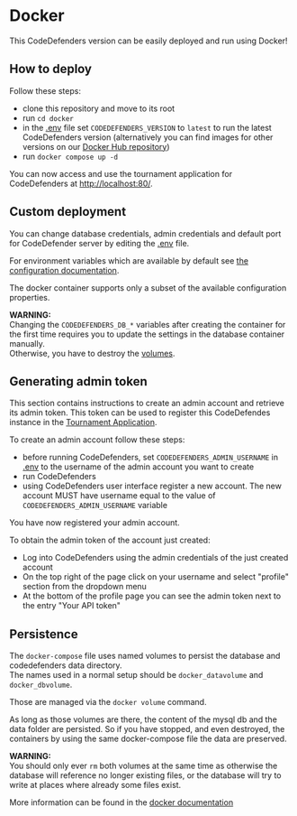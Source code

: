 # Docker

This CodeDefenders version can be easily deployed and run using Docker!

## How to deploy
Follow these steps:
- clone this repository and move to its root
- run `cd docker`
- in the [.env](../docker/.env) file set `CODEDEFENDERS_VERSION` to `latest` to run the latest CodeDefenders version (alternatively you can find images for other versions on our [Docker Hub repository](https://hub.docker.com/r/codebenders/codedefenders))
- run `docker compose up -d`

You can now access and use the tournament application for CodeDefenders at [http://localhost:80/](http://localhost:8080/).

## Custom deployment
You can change database credentials, admin credentials and default port for CodeDefender server by editing the [.env](../docker/.env) file.

For environment variables which are available by default see  [the configuration documentation](./Configuration.md).

The docker container supports only a subset of the available configuration properties.  

**WARNING:**  
Changing the `CODEDEFENDERS_DB_*` variables after creating the container for the first time requires you to update the settings in the database container manually.  
Otherwise, you have to destroy the [volumes](#persistence).

## Generating admin token

This section contains instructions to create an admin account and retrieve its admin token. This token can be used to register this CodeDefendes instance in the [Tournament Application](https://github.com/POLIMI-FER-codebenders/tournament_app).

To create an admin account follow these steps:
- before running CodeDefenders, set `CODEDEFENDERS_ADMIN_USERNAME` in [.env](../docker/.env) to the username of the admin account you want to create
- run CodeDefenders
- using CodeDefenders user interface register a new account. The new account MUST have username equal to the value of `CODEDEFENDERS_ADMIN_USERNAME` variable

You have now registered your admin account.

To obtain the admin token of the account just created:
- Log into CodeDefenders using the admin credentials of the just created account
- On the top right of the page click on your username and select "profile" section from the dropdown menu
- At the bottom of the profile page you can see the admin token next to the entry "Your API token"

## Persistence

The `docker-compose` file uses named volumes to persist the database and codedefenders data directory.  
The names used in a normal setup should be `docker_datavolume` and `docker_dbvolume`.

Those are managed via the `docker volume` command.

As long as those volumes are there, the content of the mysql db and the data folder are persisted.
So if you have stopped, and even destroyed, the containers by using the same docker-compose file the data are preserved.

**WARNING:**  
You should only ever `rm` both volumes at the same time as otherwise the database will reference no longer existing files, or the database will try to write at places where already some files exist.

More information can be found in the [docker documentation](https://docs.docker.com/storage/volumes/)
